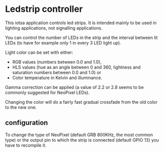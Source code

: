 # Ledstrip controller

This iotsa application controls led strips.
It is intended mainly to be used in lighting applications, not signalling applications.

You can control the number of LEDs in the strip
and the interval between lit LEDs (to have for 
example only 1 in every 3 LED light up).

Light color can be set with either:

- RGB values (numbers between 0.0 and 1.0),
- HLS values (hue as an angle between 0 and 360, lightness and saturation numbers between 0.0 and 1.0) or
-  Color temperature in Kelvin and illuminance.

Gamma correction can be applied (a value of 2.2 or 2.8 seems
to be commonly suggested for NeoPixel LEDs).

Changing the color will do a fairly fast gradual
crossfade from the old color to the new one.

## configuration

To change the type of NeoPixel (default GRB 800KHz,
the most common type) or the output pin to which the strip is connected (default GPIO 13) you have to recompile it.

